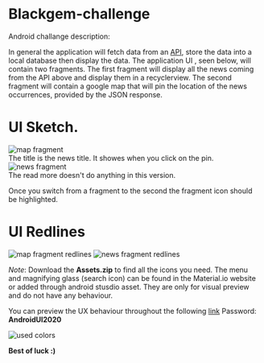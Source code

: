 # Blackgem-challenge

Android challange description:

In general the application will fetch data from an [API](url), store the data into a local database then display the data.
The application UI , seen below, will contain two fragments. 
The first fragment will display all the news coming from the API above and display them in a recyclerview.
The second fragment will contain a google map that will pin the location of the news occurrences, provided by the JSON response.

# UI Sketch.

![map fragment](/images/map-fragment.png)  
The title is the news title. It showes when you click on the pin.  
![news fragment](/images/news-fragment.png)  
The read more doesn't do anything in this version.  

Once you switch from a fragment to the second the fragment icon should be highlighted. 

# UI Redlines 

![map fragment redlines](/images/map-fragment-redlines.png)
![news fragment redlines](/images/news-fragment-redlines.png)

_Note_: Download the **Assets.zip** to find all the icons you need.
The menu and magnifying glass (search icon) can be found in the Material.io website or added through android stusdio asset.
They are only for visual preview and do not have any behaviour.

You can preview the UX behaviour throughout the following [link](https://xd.adobe.com/view/34f42135-ad4e-48e2-51e2-9841e4057070-42c5/?fullscreen)
Password: **AndroidUI2020**

![used colors](/images/colors.png)

**Best of luck :)**
